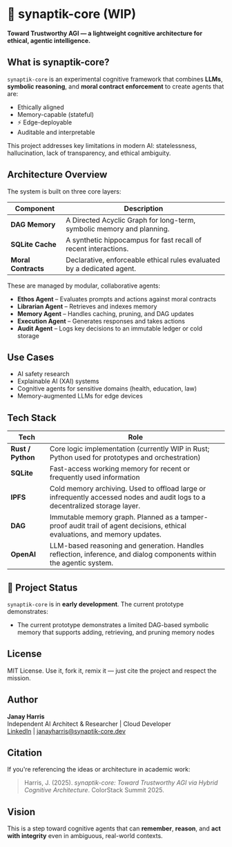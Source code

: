 # 🧠 synaptik-core (WIP)

**Toward Trustworthy AGI — a lightweight cognitive architecture for ethical, agentic intelligence.**


## What is synaptik-core?

`synaptik-core` is an experimental cognitive framework that combines **LLMs**, **symbolic reasoning**, and **moral contract enforcement** to create agents that are:

- Ethically aligned  
-  Memory-capable (stateful)  
- ⚡ Edge-deployable  
-  Auditable and interpretable

This project addresses key limitations in modern AI: statelessness, hallucination, lack of transparency, and ethical ambiguity.

##  Architecture Overview

The system is built on three core layers:

| Component          | Description                                                                 |
|--------------------|-----------------------------------------------------------------------------|
| **DAG Memory**     | A Directed Acyclic Graph for long-term, symbolic memory and planning.       |
| **SQLite Cache**   | A synthetic hippocampus for fast recall of recent interactions.             |
| **Moral Contracts**| Declarative, enforceable ethical rules evaluated by a dedicated agent.      |

These are managed by modular, collaborative agents:

- **Ethos Agent** – Evaluates prompts and actions against moral contracts  
- **Librarian Agent** – Retrieves and indexes memory  
- **Memory Agent** – Handles caching, pruning, and DAG updates  
- **Execution Agent** – Generates responses and takes actions  
- **Audit Agent** – Logs key decisions to an immutable ledger or cold storage  


## Use Cases

- AI safety research  
- Explainable AI (XAI) systems  
- Cognitive agents for sensitive domains (health, education, law)  
- Memory-augmented LLMs for edge devices  

## Tech Stack

| Tech                | Role                                                                                                                         |
| ------------------- | ---------------------------------------------------------------------------------------------------------------------------- |
| **Rust / Python**   | Core logic implementation (currently WIP in Rust; Python used for prototypes and orchestration)                              |
| **SQLite**          | Fast-access working memory for recent or frequently used information                                                         |
| **IPFS**            | Cold memory archiving. Used to offload large or infrequently accessed nodes and audit logs to a decentralized storage layer. |
| **DAG**             | Immutable memory graph. Planned as a tamper-proof audit trail of agent decisions, ethical evaluations, and memory updates.   |
| **OpenAI** | LLM-based reasoning and generation. Handles reflection, inference, and dialog components within the agentic system.          |


## 🚧 Project Status

`synaptik-core` is in **early development**. The current prototype demonstrates:

- The current prototype demonstrates a limited DAG-based symbolic memory that supports adding, retrieving, and pruning memory nodes



## License

MIT License. Use it, fork it, remix it — just cite the project and respect the mission.


## Author

**Janay Harris**  
Independent AI Architect & Researcher | Cloud Developer  
[LinkedIn](https://www.linkedin.com/in/janay-codes/) | janayharris@synaptik-core.dev


## Citation

If you're referencing the ideas or architecture in academic work:

> Harris, J. (2025). *synaptik-core: Toward Trustworthy AGI via Hybrid Cognitive Architecture*. ColorStack Summit 2025.



##  Vision

This is a step toward cognitive agents that can **remember**, **reason**, and **act with integrity** even in ambiguous, real-world contexts.

